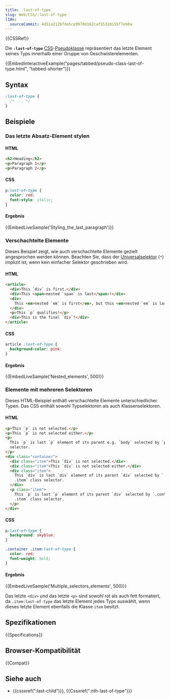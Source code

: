 ```yaml
---
title: :last-of-type
slug: Web/CSS/:last-of-type
l10n:
  sourceCommit: 4d51a212bfda5ce9978d162caf5532d155f7eb0a
---
```


{{CSSRef}}

Die **`:last-of-type`** [CSS](/de/docs/Web/CSS)-[Pseudoklasse](/de/docs/Web/CSS/Pseudo-classes) repräsentiert das letzte Element seines Typs innerhalb einer Gruppe von Geschwisterelementen.

{{EmbedInteractiveExample("pages/tabbed/pseudo-class-last-of-type.html", "tabbed-shorter")}}

## Syntax

```css
:last-of-type {
  /* ... */
}
```

## Beispiele

### Das letzte Absatz-Element stylen

#### HTML

```html
<h2>Heading</h2>
<p>Paragraph 1</p>
<p>Paragraph 2</p>
```

#### CSS

```css
p:last-of-type {
  color: red;
  font-style: italic;
}
```

#### Ergebnis

{{EmbedLiveSample('Styling_the_last_paragraph')}}

### Verschachtelte Elemente

Dieses Beispiel zeigt, wie auch verschachtelte Elemente gezielt angesprochen werden können. Beachten Sie, dass der [Universalselektor](/de/docs/Web/CSS/Universal_selectors) (`*`) implizit ist, wenn kein einfacher Selektor geschrieben wird.

#### HTML

```html
<article>
  <div>This `div` is first.</div>
  <div>This <span>nested `span` is last</span>!</div>
  <div>
    This <em>nested `em` is first</em>, but this <em>nested `em` is last</em>!
  </div>
  <p>This `p` qualifies!</p>
  <div>This is the final `div`!</div>
</article>
```

#### CSS

```css
article :last-of-type {
  background-color: pink;
}
```

#### Ergebnis

{{EmbedLiveSample('Nested_elements', 500)}}

### Elemente mit mehreren Selektoren

Dieses HTML-Beispiel enthält verschachtelte Elemente unterschiedlicher Typen. Das CSS enthält sowohl Typselektoren als auch Klassenselektoren.

#### HTML

```html
<p>This `p` is not selected.</p>
<p>This `p` is not selected either.</p>
<p>
  This `p` is last `p` element of its parent e.g. `body` selected by `p` type
  selector.
</p>
<div class="container">
  <div class="item">This `div` is not selected.</div>
  <div class="item">This `div` is not selected either.</div>
  <div class="item">
    This `div` is last `div` element of its parent `div` selected by `.container
    .item` class selector.
  </div>
  <p class="item">
    This `p` is last `p` element of its parent `div` selected by `.container
    .item` class selector.
  </p>
</div>
```

#### CSS

```css
p:last-of-type {
  background: skyblue;
}

.container .item:last-of-type {
  color: red;
  font-weight: bold;
}
```

#### Ergebnis

{{EmbedLiveSample('Multiple_selectors_elements', 500)}}

Das letzte `<div>` und das letzte `<p>` sind sowohl rot als auch fett formatiert, da `.item:last-of-type` das letzte Element jedes Typs auswählt, wenn dieses letzte Element ebenfalls die Klasse `item` besitzt.

## Spezifikationen

{{Specifications}}

## Browser-Kompatibilität

{{Compat}}

## Siehe auch

- {{cssxref(":last-child")}}, {{Cssxref(":nth-last-of-type")}}
